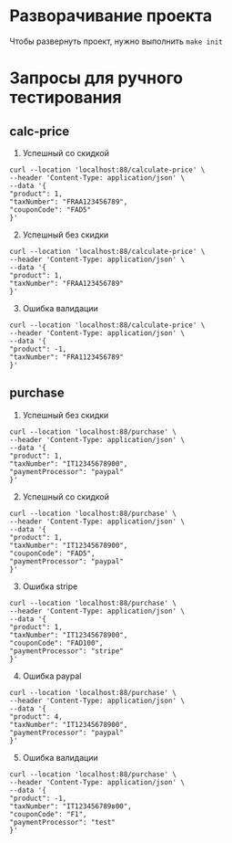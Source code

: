 Разворачивание проекта
==========

Чтобы развернуть проект, нужно выполнить `make init`

Запросы для ручного тестирования
==========

calc-price
----------

1. Успешный со скидкой

```
curl --location 'localhost:88/calculate-price' \
--header 'Content-Type: application/json' \
--data '{
"product": 1,
"taxNumber": "FRAA123456789",
"couponCode": "FAD5"
}'
```

2. Успешный без скидки

```
curl --location 'localhost:88/calculate-price' \
--header 'Content-Type: application/json' \
--data '{
"product": 1,
"taxNumber": "FRAA123456789"
}'
```

3. Ошибка валидации

```
curl --location 'localhost:88/calculate-price' \
--header 'Content-Type: application/json' \
--data '{
"product": -1,
"taxNumber": "FRA1123456789"
}'
```

purchase
----------

1. Успешный без скидки

```
curl --location 'localhost:88/purchase' \
--header 'Content-Type: application/json' \
--data '{
"product": 1,
"taxNumber": "IT12345678900",
"paymentProcessor": "paypal"
}'
```

2. Успешный со скидкой

```
curl --location 'localhost:88/purchase' \
--header 'Content-Type: application/json' \
--data '{
"product": 1,
"taxNumber": "IT12345678900",
"couponCode": "FAD5",
"paymentProcessor": "paypal"
}'
```

3. Ошибка stripe

```
curl --location 'localhost:88/purchase' \
--header 'Content-Type: application/json' \
--data '{
"product": 1,
"taxNumber": "IT12345678900",
"couponCode": "FAD100",
"paymentProcessor": "stripe"
}'
```

4. Ошибка paypal

```
curl --location 'localhost:88/purchase' \
--header 'Content-Type: application/json' \
--data '{
"product": 4,
"taxNumber": "IT12345678900",
"paymentProcessor": "paypal"
}'
```

5. Ошибка валидации

```
curl --location 'localhost:88/purchase' \
--header 'Content-Type: application/json' \
--data '{
"product": -1,
"taxNumber": "IT123456789в00",
"couponCode": "F1",
"paymentProcessor": "test"
}'
```